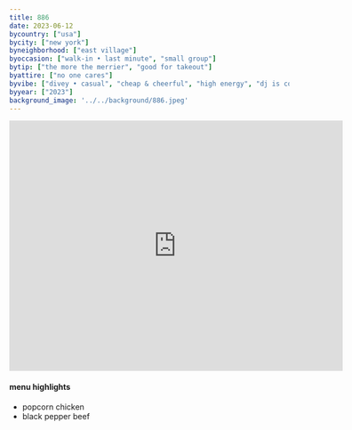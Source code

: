 ```yaml
---
title: 886
date: 2023-06-12
bycountry: ["usa"]
bycity: ["new york"]
byneighborhood: ["east village"]
byoccasion: ["walk-in • last minute", "small group"]
bytip: ["the more the merrier", "good for takeout"]
byattire: ["no one cares"]
byvibe: ["divey • casual", "cheap & cheerful", "high energy", "dj is cooking with gas"]
byyear: ["2023"]
background_image: '../../background/886.jpeg'
---
```


<iframe src="https://www.google.com/maps/embed?pb=!1m18!1m12!1m3!1d3023.5100594786495!2d-73.99128762343513!3d40.72880083658608!2m3!1f0!2f0!3f0!3m2!1i1024!2i768!4f13.1!3m3!1m2!1s0x89c2599c7fcbb829%3a0x7b5e34986081ae61!2s886!5e0!3m2!1sen!2sus!4v1697230032577!5m2!1sen!2sus" width="600" height="450" style="border:0;" allowfullscreen="" loading="lazy" referrerpolicy="no-referrer-when-downgrade"></iframe>

#### menu highlights
* popcorn chicken
* black pepper beef